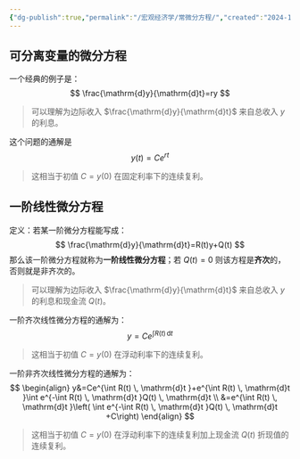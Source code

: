 ```yaml
---
{"dg-publish":true,"permalink":"/宏观经济学/常微分方程/","created":"2024-10-12T10:25:23.000+08:00","updated":"2025-09-02T11:10:51.281+08:00"}
---
```


## 可分离变量的微分方程

一个经典的例子是：
$$
\frac{\mathrm{d}y}{\mathrm{d}t}=ry
$$
> 可以理解为边际收入 $\frac{\mathrm{d}y}{\mathrm{d}t}$ 来自总收入 $y$ 的利息。

这个问题的通解是
$$
y(t)=Ce^{rt}
$$
> 这相当于初值 $C=y(0)$ 在固定利率下的连续复利。
## 一阶线性微分方程

定义：若某一阶微分方程能写成：
$$
\frac{\mathrm{d}y}{\mathrm{d}t}=R(t)y+Q(t)
$$
那么该一阶微分方程就称为**一阶线性微分方程**；若 $Q(t)=0$ 则该方程是**齐次**的，否则就是非齐次的。

> 可以理解为边际收入 $\frac{\mathrm{d}y}{\mathrm{d}t}$ 来自总收入 $y$ 的利息和现金流 $Q(t)$。

一阶齐次线性微分方程的通解为：
$$
y=Ce^{\int R(t) \, \mathrm{d}t }
$$
> 这相当于初值 $C=y(0)$ 在浮动利率下的连续复利。

一阶非齐次线性微分方程的通解为：
$$
\begin{align}
y&=Ce^{\int R(t) \, \mathrm{d}t }+e^{\int R(t) \, \mathrm{d}t }\int e^{-\int R(t) \, \mathrm{d}t }Q(t) \, \mathrm{d}t  \\
&=e^{\int R(t) \, \mathrm{d}t }\left( \int e^{-\int R(t) \, \mathrm{d}t }Q(t) \, \mathrm{d}t +C\right) 
\end{align}
$$
> 这相当于初值 $C=y(0)$ 在浮动利率下的连续复利加上现金流 $Q(t)$ 折现值的连续复利。
